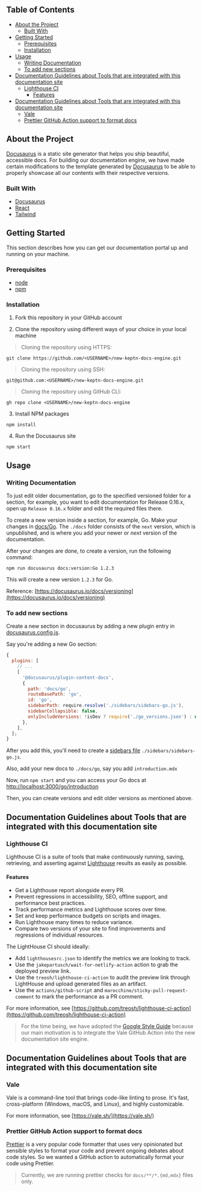 <!-- TABLE OF CONTENTS -->

## Table of Contents

- [About the Project](#about-the-project)
  - [Built With](#built-with)
- [Getting Started](#getting-started)
  - [Prerequisites](#prerequisites)
  - [Installation](#installation)
- [Usage](#usage)
  - [Writing Documentation](#writing-documentation)
  - [To add new sections](#to-add-new-sections)
- [Documentation Guidelines about Tools that are integrated with this documentation site](#documentation-guidelines-about-tools-that-are-integrated-with-this-documentation-site)
  - [Lighthouse CI](#lighthouse-ci)
    - [Features](#features)
- [Documentation Guidelines about Tools that are integrated with this documentation site](#documentation-guidelines-about-tools-that-are-integrated-with-this-documentation-site-1)
  - [Vale](#vale)
  - [Prettier GitHub Action support to format docs](#prettier-github-action-support-to-format-docs)

<!-- ABOUT THE PROJECT -->

## About the Project

[Docusaurus](https://docusaurus.io/) is a static site generator that helps you ship beautiful, accessible docs. For building our documentation engine, we have made certain modifications to the template generated by [Docusaurus](https://docusaurus.io) to be able to properly showcase all our contents with their respective versions.

### Built With

- [Docusaurus](https://docusaurus.io/)
- [React](https://reactjs.org/)
- [Tailwind](https://tailwindcss.com/)

<!-- GETTING STARTED -->

## Getting Started

This section describes how you can get our documentation portal up and running on your machine.

### Prerequisites

- [node](https://nodejs.org/en/)
- [npm](https://www.npmjs.com/)

### Installation

1. Fork this repository in your GitHub account

2. Clone the repository using different ways of your choice in your local machine

> Cloning the repository using HTTPS:

```shell
git clone https://github.com/<USERNAME>/new-keptn-docs-engine.git
```

> Cloning the repository using SSH:

```shell
git@github.com:<USERNAME>/new-keptn-docs-engine.git
```

> Cloning the repository using GitHub CLI:

```shell
gh repo clone <USERNAME>/new-keptn-docs-engine
```

3. Install NPM packages

```shell
npm install
```

4. Run the Docusaurus site

```shell
npm start
```

<!-- USAGE EXAMPLES -->

## Usage

<!-- In usage, mention how to edit the docs, how to update versions, etc. -->

### Writing Documentation

To just edit older documentation, go to the specified versioned folder for a section, for example, you want to edit documentation for Release 0.16.x, open up `Release 0.16.x` folder and edit the required files there.

To create a new version inside a section, for example, Go. Make your changes in [docs/Go](./docs/Go). The `./docs` folder consists of the `next` version, which is unpublished, and is where you add your newer or _next_ version of the documentation.

After your changes are done, to create a version, run the following command:

```shell
npm run docusaurus docs:version:Go 1.2.3
```

This will create a new version `1.2.3` for Go.

Reference: [https://docusaurus.io/docs/versioning](https://docusaurus.io/docs/versioning)

### To add new sections

Create a new section in docusaurus by adding a new plugin entry in [docusaurus.config.js](./docusaurus.config.js).

Say you're adding a new Go section:

```javascript
{
  plugins: [
    // ...
    [
      '@docusaurus/plugin-content-docs',
      {
        path: 'docs/go',
        routeBasePath: 'go',
        id: 'go',
        sidebarPath: require.resolve('./sidebars/sidebars-go.js'),
        sidebarCollapsible: false,
        onlyIncludeVersions: !isDev ? require('./go_versions.json') : undefined,
      },
    ],
  ];
}
```

After you add this, you'll need to create a [sidebars file](https://docusaurus.io/docs/sidebar) `./sidebars/sidebars-go.js`.

Also, add your new docs to `./docs/go`, say you add `introduction.mdx`

Now, run `npm start` and you can access your Go docs at [http://localhost:3000/go/introduction](http://localhost:3000/go/introduction)

Then, you can create versions and edit older versions as mentioned above.

## Documentation Guidelines about Tools that are integrated with this documentation site

### Lighthouse CI

Lighthouse CI is a suite of tools that make continuously running, saving, retrieving, and asserting against [Lighthouse](https://github.com/GoogleChrome/lighthouse) results as easily as possible.

#### Features

- Get a Lighthouse report alongside every PR.
- Prevent regressions in accessibility, SEO, offline support, and performance best practices.
- Track performance metrics and Lighthouse scores over time.
- Set and keep performance budgets on scripts and images.
- Run Lighthouse many times to reduce variance.
- Compare two versions of your site to find improvements and regressions of individual resources.

The LightHouse CI should ideally:

- Add `lighthousesrc.json` to identify the metrics we are looking to track.
- Use the `jakepartusch/wait-for-netlify-action` action to grab the deployed preview link.
- Use the `treosh/lighthouse-ci-action` to audit the preview link through LightHouse and upload generated files as an artifact.
- Use the `actions/github-script` and `marocchino/sticky-pull-request-comment` to mark the performance as a PR comment.

For more information, see [https://github.com/treosh/lighthouse-ci-action](https://github.com/treosh/lighthouse-ci-action)

> For the time being, we have adopted the [Google Style Guide](https://google.github.io/styleguide/) because our main motivation is to integrate the Vale GitHub Action into the new documentation site engine.

## Documentation Guidelines about Tools that are integrated with this documentation site

### Vale

Vale is a command-line tool that brings code-like linting to prose. It's fast, cross-platform (Windows, macOS, and Linux), and highly customizable.

For more information, see [https://vale.sh/](https://vale.sh/)

### Prettier GitHub Action support to format docs

[Prettier](https://prettier.io/) is a very popular code formatter that uses very opinionated but sensible styles to format your code and prevent ongoing debates about code styles. So we wanted a GitHub action to automatically format your code using Prettier.

> Currently, we are running prettier checks for `docs/**/*.{md,mdx}` files only.
